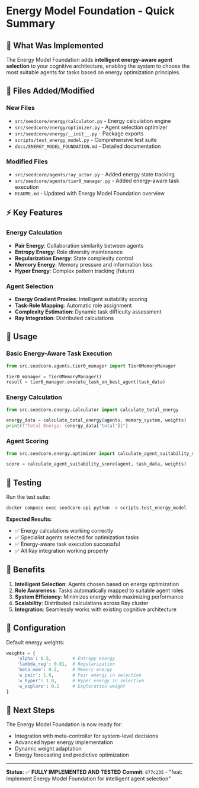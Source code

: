 # Energy Model Foundation - Quick Summary

## 🎯 What Was Implemented

The Energy Model Foundation adds **intelligent energy-aware agent selection** to your cognitive architecture, enabling the system to choose the most suitable agents for tasks based on energy optimization principles.

## 📁 Files Added/Modified

### New Files
- `src/seedcore/energy/calculator.py` - Energy calculation engine
- `src/seedcore/energy/optimizer.py` - Agent selection optimizer
- `src/seedcore/energy/__init__.py` - Package exports
- `scripts/test_energy_model.py` - Comprehensive test suite
- `docs/ENERGY_MODEL_FOUNDATION.md` - Detailed documentation

### Modified Files
- `src/seedcore/agents/ray_actor.py` - Added energy state tracking
- `src/seedcore/agents/tier0_manager.py` - Added energy-aware task execution
- `README.md` - Updated with Energy Model Foundation overview

## ⚡ Key Features

### Energy Calculation
- **Pair Energy**: Collaboration similarity between agents
- **Entropy Energy**: Role diversity maintenance
- **Regularization Energy**: State complexity control
- **Memory Energy**: Memory pressure and information loss
- **Hyper Energy**: Complex pattern tracking (future)

### Agent Selection
- **Energy Gradient Proxies**: Intelligent suitability scoring
- **Task-Role Mapping**: Automatic role assignment
- **Complexity Estimation**: Dynamic task difficulty assessment
- **Ray Integration**: Distributed calculations

## 🚀 Usage

### Basic Energy-Aware Task Execution
```python
from src.seedcore.agents.tier0_manager import Tier0MemoryManager

tier0_manager = Tier0MemoryManager()
result = tier0_manager.execute_task_on_best_agent(task_data)
```

### Energy Calculation
```python
from src.seedcore.energy.calculator import calculate_total_energy

energy_data = calculate_total_energy(agents, memory_system, weights)
print(f"Total Energy: {energy_data['total']}")
```

### Agent Scoring
```python
from src.seedcore.energy.optimizer import calculate_agent_suitability_score

score = calculate_agent_suitability_score(agent, task_data, weights)
```

## 🧪 Testing

Run the test suite:
```bash
docker compose exec seedcore-api python -m scripts.test_energy_model
```

**Expected Results:**
- ✅ Energy calculations working correctly
- ✅ Specialist agents selected for optimization tasks
- ✅ Energy-aware task execution successful
- ✅ All Ray integration working properly

## 🎯 Benefits

1. **Intelligent Selection**: Agents chosen based on energy optimization
2. **Role Awareness**: Tasks automatically mapped to suitable agent roles
3. **System Efficiency**: Minimizes energy while maximizing performance
4. **Scalability**: Distributed calculations across Ray cluster
5. **Integration**: Seamlessly works with existing cognitive architecture

## 🔧 Configuration

Default energy weights:
```python
weights = {
    'alpha': 0.5,        # Entropy energy
    'lambda_reg': 0.01,  # Regularization
    'beta_mem': 0.2,     # Memory energy
    'w_pair': 1.0,       # Pair energy in selection
    'w_hyper': 1.0,      # Hyper energy in selection
    'w_explore': 0.2     # Exploration weight
}
```

## 🚀 Next Steps

The Energy Model Foundation is now ready for:
- Integration with meta-controller for system-level decisions
- Advanced hyper energy implementation
- Dynamic weight adaptation
- Energy forecasting and predictive optimization

---

**Status**: ✅ **FULLY IMPLEMENTED AND TESTED**
**Commit**: `877c235` - "feat: Implement Energy Model Foundation for intelligent agent selection" 